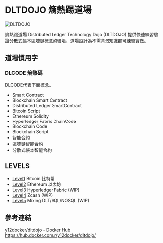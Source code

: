 # DLTDOJO 熵熱踢道場

![DLTDOJO](dltdojo.png "DLT DOJO")

熵熱踢道場 Distributed Ledger Technology Dojo (DLTDOJO) 提供快速練習驗證分散式帳本區塊鏈概念的環境，道場設計為不需背景知識都可練習實做。

## 道場慣用字

### DLCODE 熵熱碼
DLCODE代表下面概念。

* Smart Contract
* Blockchain Smart Contract
* Distributed Ledger SmartContract
* Bitcoin Script
* Ethereum Solidity
* Hyperledger Fabric ChainCode
* Blockchain Code
* Blockchain Script
* 智能合約
* 區塊鏈智能合約
* 分散式帳本智能合約

## LEVELS

* [Level1](levels/level1/) Bitcoin 比特幣
* [Level2](levels/level2/) Ethereum 以太坊
* [Level3](levels/level3/) Hyperledger Fabric (WIP)
* [Level4](levels/level4/) Zcash (WIP)
* [Level5](levels/level5/) Mixing DLT/SQL/NOSQL (WIP)

## 參考連結

y12docker/dltdojo - Docker Hub <https://hub.docker.com/r/y12docker/dltdojo/>
